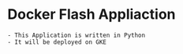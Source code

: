 # Docker Flash Appliaction 
    - This Application is written in Python
    - It will be deployed on GKE